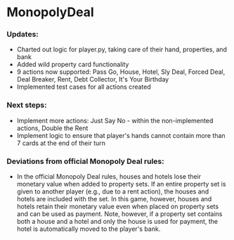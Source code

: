 # MonopolyDeal

### Updates:

- Charted out logic for player.py, taking care of their hand, properties, and bank
- Added wild property card functionality
- 9 actions now supported: Pass Go, House, Hotel, Sly Deal, Forced Deal, Deal Breaker, Rent, Debt Collector, It's Your Birthday
- Implemented test cases for all actions created

### Next steps:

- Implement more actions: Just Say No - within the non-implemented actions, Double the Rent
- Implement logic to ensure that player's hands cannot contain more than 7 cards at the end of their turn

### Deviations from official Monopoly Deal rules:

- In the official Monopoly Deal rules, houses and hotels lose their monetary value when added to property sets. If an entire property set is given to another player (e.g., due to a rent action), the houses and hotels are included with the set. In this game, however, houses and hotels retain their monetary value even when placed on property sets and can be used as payment. Note, however, if a property set contains both a house and a hotel and only the house is used for payment, the hotel is automatically moved to the player's bank.
